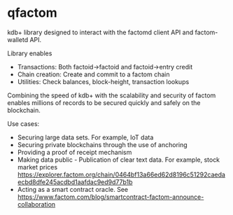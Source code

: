 # qfactom
kdb+ library designed to interact with the factomd client API and factom-walletd API.

Library enables
* Transactions: Both factoid->factoid and factoid->entry credit
* Chain creation: Create and commit to a factom chain
* Utilities: Check balances, block-height, transaction lookups

Combining the speed of kdb+ with the scalability and security of factom enables
millions of records to be secured quickly and safely on the blockchain.

Use cases:

* Securing large data sets. For example, IoT data
* Securing private blockchains through the use of anchoring
* Providing a proof of receipt mechanism
* Making data public - Publication of clear text data. For example, stock market prices https://explorer.factom.org/chain/0464bf13a66ed62d8196c51292caedaecbd8dfe245acdbd1aafdac9ed9d77b1b
* Acting as a smart contract oracle. 
  See https://www.factom.com/blog/smartcontract-factom-announce-collaboration
